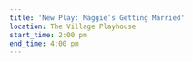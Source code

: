 ```yaml
---
title: 'New Play: Maggie’s Getting Married'
location: The Village Playhouse
start_time: 2:00 pm
end_time: 4:00 pm
---
```

